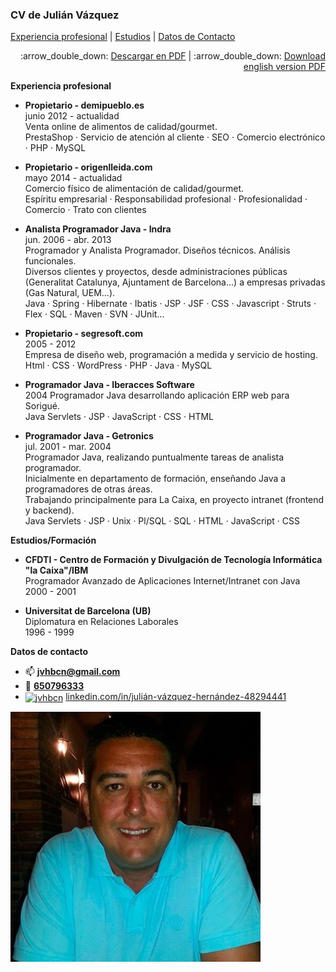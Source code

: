 ### CV de Julián Vázquez

[Experiencia profesional](#experiencia) | [Estudios](#estudios) | [Datos de Contacto](#contacto)
<div align="right">
:arrow_double_down: <a href="https://github.com/jvhbcn/jvhbcn/blob/main/CV_JulianVazquezHernandez.pdf" target="_blank">Descargar en PDF</a> |
:arrow_double_down: <a href="https://github.com/jvhbcn/jvhbcn/blob/main/CV_JulianVazquez.pdf" target="_blank">Download english version PDF</a>
</div>

<a name="experiencia"></a>
**Experiencia profesional**

* **Propietario - demipueblo.es**  
junio 2012 - actualidad  
Venta online de alimentos de calidad/gourmet.  
PrestaShop · Servicio de atención al cliente · SEO · Comercio electrónico · PHP · MySQL

* **Propietario - origenlleida.com**  
mayo 2014 - actualidad  
Comercio físico de alimentación de calidad/gourmet.  
Espíritu empresarial · Responsabilidad profesional · Profesionalidad · Comercio · Trato con clientes  

* **Analista Programador Java - Indra**  
jun. 2006 - abr. 2013  
Programador y Analista Programador. Diseños técnicos. Análisis funcionales.  
Diversos clientes y proyectos, desde administraciones públicas (Generalitat Catalunya, Ajuntament de Barcelona...) a empresas privadas (Gas Natural, UEM...).  
Java · Spring · Hibernate · Ibatis · JSP · JSF · CSS · Javascript · Struts · Flex · SQL · Maven · SVN · JUnit...

* **Propietario - segresoft.com**  
2005 - 2012  
Empresa de diseño web, programación a medida y servicio de hosting.  
Html · CSS · WordPress · PHP · Java · MySQL

* **Programador Java - Iberacces Software**  
2004 
Programador Java desarrollando aplicación ERP web para Sorigué.  
Java Servlets · JSP · JavaScript · CSS · HTML

* **Programador Java - Getronics**  
jul. 2001 - mar. 2004  
Programador Java, realizando puntualmente tareas de analista programador.  
Inicialmente en departamento de formación, enseñando Java a programadores de otras áreas.  
Trabajando principalmente para La Caixa, en proyecto intranet (frontend y backend).  
Java Servlets · JSP · Unix · Pl/SQL · SQL · HTML · JavaScript · CSS
  
  
<a name="estudios"></a>
**Estudios/Formación**  
* **CFDTI - Centro de Formación y Divulgación de Tecnología Informática "la Caixa"/IBM**  
Programador Avanzado de Aplicaciones Internet/Intranet con Java  
2000 - 2001  

* **Universitat de Barcelona (UB)**  
Diplomatura en Relaciones Laborales  
1996 - 1999  


<a name="contacto"></a>
**Datos de contacto**  
* :mailbox: **jvhbcn@gmail.com**  
* :iphone: <a href="tel:+34650796333">**650796333**</a>
* <a href="https://www.linkedin.com/in/juli%C3%A1n-v%C3%A1zquez-hern%C3%A1ndez-48294441" target="_blank"><img align="center" src="https://raw.githubusercontent.com/rahuldkjain/github-profile-readme-generator/master/src/images/icons/Social/linked-in-alt.svg" alt="jvhbcn" height="15" width="20" /></a> <a href="https://www.linkedin.com/in/juli%C3%A1n-v%C3%A1zquez-hern%C3%A1ndez-48294441" target="_blank">linkedin.com/in/julián-vázquez-hernández-48294441</a>
  
  
<img src="https://github.com/jvhbcn/jvhbcn/blob/main/foto.jpg" alt="Julián" width="400"/>



<!--

- 🔭 I’m currently working on ...
- 🌱 I’m currently learning ...
- 👯 I’m looking to collaborate on ...
- 🤔 I’m looking for help with ...
- 💬 Ask me about ...
- 📫 How to reach me: ...
- 😄 Pronouns: ...
- ⚡ Fun fact: ...

-->
